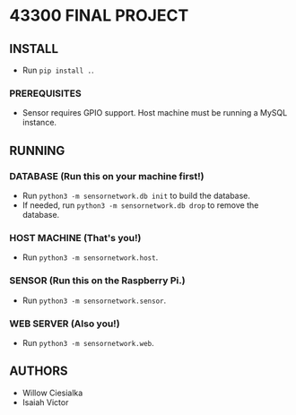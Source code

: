 # 43300 FINAL PROJECT

## INSTALL

- Run `pip install .`.

### PREREQUISITES

- Sensor requires GPIO support. Host machine must be running a MySQL instance.

## RUNNING

### DATABASE (Run this on your machine __first!__)

- Run `python3 -m sensornetwork.db init` to build the database.
- If needed, run `python3 -m sensornetwork.db drop` to remove the database.

### HOST MACHINE (That's you!)

- Run `python3 -m sensornetwork.host`.

### SENSOR (Run this on the Raspberry Pi.)

- Run `python3 -m sensornetwork.sensor`.

### WEB SERVER (Also you!)

- Run `python3 -m sensornetwork.web`.

## AUTHORS

- Willow Ciesialka
- Isaiah Victor